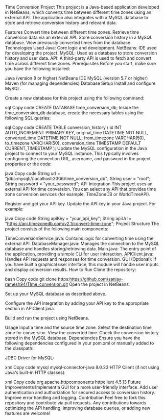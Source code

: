 Time Conversion Project
This project is a Java-based application developed in NetBeans, which converts time between different time zones using an external API. The application also integrates with a MySQL database to store and retrieve conversion history and relevant data.

Features
Convert time between different time zones.
Retrieve time conversion data via an external API.
Store conversion history in a MySQL database.
View previously converted times from the database.
Technologies Used
Java: Core logic and development.
NetBeans: IDE used for developing the project.
MySQL: Used as a database to store conversion history and user data.
API: A third-party API is used to fetch and convert time across different time zones.
Prerequisites
Before you start, make sure you have the following installed:

Java (version 8 or higher)
NetBeans IDE
MySQL (version 5.7 or higher)
Maven (for managing dependencies)
Database Setup
Install and configure MySQL.

Create a new database for this project using the following command:

sql
Copy code
CREATE DATABASE time_conversion_db;
Inside the time_conversion_db database, create the necessary tables using the following SQL queries:

sql
Copy code
CREATE TABLE conversion_history (
  id INT AUTO_INCREMENT PRIMARY KEY,
  original_time DATETIME NOT NULL,
  converted_time DATETIME NOT NULL,
  from_timezone VARCHAR(50),
  to_timezone VARCHAR(50),
  conversion_time TIMESTAMP DEFAULT CURRENT_TIMESTAMP
);
Update the MySQL configuration in the Java project to connect to your MySQL instance. This typically involves configuring the connection URL, username, and password in the project properties or the code:

java
Copy code
String url = "jdbc:mysql://localhost:3306/time_conversion_db";
String user = "root";
String password = "your_password";
API Integration
This project uses an external API for time conversion. You can select any API that provides time zone conversion services (for example, TimeZoneDB or WorldTimeAPI).

Register and get your API key.
Update the API key in your Java project.
For example:

java
Copy code
String apiKey = "your_api_key";
String apiUrl = "https://api.timezonedb.com/v2.1/convert-time-zone";
Project Structure
The project consists of the following main components:

TimeConversionService.java: Contains logic for converting time using the external API.
DatabaseManager.java: Manages the connection to the MySQL database and handles storing/retrieving data.
Main.java: The entry point of the application, providing a simple CLI for user interaction.
APIClient.java: Handles API requests and responses for time conversion.
GUI (Optional): If you have built a graphical user interface, this module will handle user inputs and display conversion results.
How to Run
Clone the repository:

bash
Copy code
git clone https:https://github.com/sanjay-ramesh94/TIme_conversion.git
Open the project in NetBeans.

Set up your MySQL database as described above.

Configure the API integration by adding your API key to the appropriate section in APIClient.java.

Build and run the project using NetBeans.

Usage
Input a time and the source time zone.
Select the destination time zone for conversion.
View the converted time.
Check the conversion history stored in the MySQL database.
Dependencies
Ensure you have the following dependencies configured in your pom.xml or manually added to the classpath:

JDBC Driver for MySQL:

xml
Copy code
<dependency>
  <groupId>mysql</groupId>
  <artifactId>mysql-connector-java</artifactId>
  <version>8.0.23</version>
</dependency>
HTTP Client (if not using Java's built-in HTTP classes):

xml
Copy code
<dependency>
  <groupId>org.apache.httpcomponents</groupId>
  <artifactId>httpclient</artifactId>
  <version>4.5.13</version>
</dependency>
Future Improvements
Implement a GUI for a more user-friendly interface.
Add user authentication and authorization for secured access to conversion history.
Improve error handling and logging.
Contribution
Feel free to fork this repository and contribute via pull requests. Any contributions towards optimizing the API handling, improving database queries, or adding new features are welcome!
